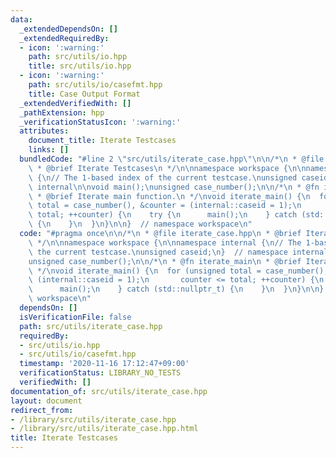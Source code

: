 ```yaml
---
data:
  _extendedDependsOn: []
  _extendedRequiredBy:
  - icon: ':warning:'
    path: src/utils/io.hpp
    title: src/utils/io.hpp
  - icon: ':warning:'
    path: src/utils/io/casefmt.hpp
    title: Case Output Format
  _extendedVerifiedWith: []
  _pathExtension: hpp
  _verificationStatusIcon: ':warning:'
  attributes:
    document_title: Iterate Testcases
    links: []
  bundledCode: "#line 2 \"src/utils/iterate_case.hpp\"\n\n/*\n * @file iterate_case.hpp\n\
    \ * @brief Iterate Testcases\n */\n\nnamespace workspace {\n\nnamespace internal\
    \ {\n// The 1-based index of the current testcase.\nunsigned caseid;\n}  // namespace\
    \ internal\n\nvoid main();\nunsigned case_number();\n\n/*\n * @fn iterate_main\n\
    \ * @brief Iterate main function.\n */\nvoid iterate_main() {\n  for (unsigned\
    \ total = case_number(), &counter = (internal::caseid = 1);\n       counter <=\
    \ total; ++counter) {\n    try {\n      main();\n    } catch (std::nullptr_t)\
    \ {\n    }\n  }\n}\n\n}  // namespace workspace\n"
  code: "#pragma once\n\n/*\n * @file iterate_case.hpp\n * @brief Iterate Testcases\n\
    \ */\n\nnamespace workspace {\n\nnamespace internal {\n// The 1-based index of\
    \ the current testcase.\nunsigned caseid;\n}  // namespace internal\n\nvoid main();\n\
    unsigned case_number();\n\n/*\n * @fn iterate_main\n * @brief Iterate main function.\n\
    \ */\nvoid iterate_main() {\n  for (unsigned total = case_number(), &counter =\
    \ (internal::caseid = 1);\n       counter <= total; ++counter) {\n    try {\n\
    \      main();\n    } catch (std::nullptr_t) {\n    }\n  }\n}\n\n}  // namespace\
    \ workspace\n"
  dependsOn: []
  isVerificationFile: false
  path: src/utils/iterate_case.hpp
  requiredBy:
  - src/utils/io.hpp
  - src/utils/io/casefmt.hpp
  timestamp: '2020-11-16 17:12:47+09:00'
  verificationStatus: LIBRARY_NO_TESTS
  verifiedWith: []
documentation_of: src/utils/iterate_case.hpp
layout: document
redirect_from:
- /library/src/utils/iterate_case.hpp
- /library/src/utils/iterate_case.hpp.html
title: Iterate Testcases
---
```


